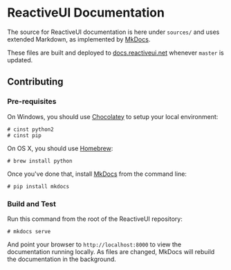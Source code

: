 # ReactiveUI Documentation

The source for ReactiveUI documentation is here under `sources/` and uses extended
Markdown, as implemented by [MkDocs](http://mkdocs.org).

These files are built and deployed to [docs.reactiveui.net](http://docs.reactiveui.net)
whenever `master` is updated.

## Contributing

### Pre-requisites

On Windows, you should use
[Chocolatey](http://chocolatey.org/) to setup your local environment:

    # cinst python2
    # cinst pip

On OS X, you should use [Homebrew](http://brew.sh/):

    # brew install python

Once you've done that, install [MkDocs](http://mkdocs.org) from the command line:

    # pip install mkdocs

### Build and Test

Run this command from the root of the ReactiveUI repository:

    # mkdocs serve

And point your browser to `http://localhost:8000` to view the documentation running
locally. As files are changed, MkDocs will rebuild the documentation in the
background.
